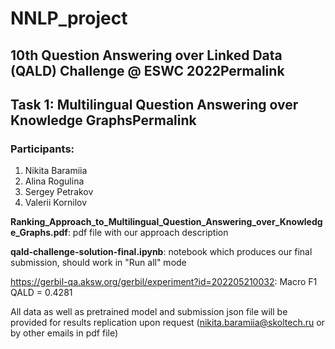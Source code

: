 # NNLP_project

## 10th Question Answering over Linked Data (QALD) Challenge @ ESWC 2022Permalink

## Task 1: Multilingual Question Answering over Knowledge GraphsPermalink

### Participants:
1. Nikita Baramiia
1. Alina Rogulina
1. Sergey Petrakov
1. Valerii Kornilov

__Ranking_Approach_to_Multilingual_Question_Answering_over_Knowledge_Graphs.pdf__: pdf file with our approach description

__qald-challenge-solution-final.ipynb__: notebook which produces our final submission, should work in "Run all" mode

https://gerbil-qa.aksw.org/gerbil/experiment?id=202205210032: Macro F1 QALD = 0.4281

All data as well as pretrained model and submission json file will be provided for results replication upon request (nikita.baramiia@skoltech.ru or by other emails in pdf file)
